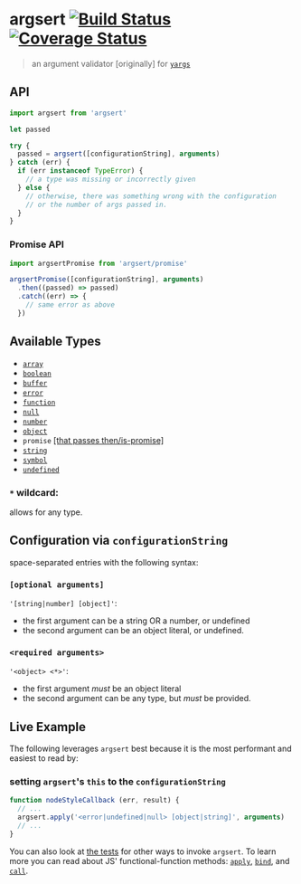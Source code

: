 # argsert [![Build Status](https://travis-ci.org/JaKXz/argsert.svg?branch=master)](https://travis-ci.org/JaKXz/argsert) [![Coverage Status](https://coveralls.io/repos/github/JaKXz/argsert/badge.svg?branch=master)](https://coveralls.io/github/JaKXz/argsert?branch=master)
> an argument validator [originally] for [`yargs`](https://github.com/yargs/yargs)

## API

```js
import argsert from 'argsert'

let passed

try {
  passed = argsert([configurationString], arguments)
} catch (err) {
  if (err instanceof TypeError) {
    // a type was missing or incorrectly given
  } else {
    // otherwise, there was something wrong with the configuration
    // or the number of args passed in.
  }
}
```

### Promise API

```js
import argsertPromise from 'argsert/promise'

argsertPromise([configurationString], arguments)
  .then((passed) => passed)
  .catch((err) => {
    // same error as above
  })
```

## Available Types

- [`array`](https://developer.mozilla.org/en-US/docs/Web/JavaScript/Reference/Global_Objects/Array)
- [`boolean`](https://developer.mozilla.org/en-US/docs/Web/JavaScript/Reference/Global_Objects/Boolean)
- [`buffer`](http://devdocs.io/node~4_lts/buffer#buffer_class_buffer)
- [`error`](https://developer.mozilla.org/en-US/docs/Web/JavaScript/Reference/Global_Objects/Error)
- [`function`](https://developer.mozilla.org/en-US/docs/Web/JavaScript/Reference/Global_Objects/Function)
- [`null`](https://developer.mozilla.org/en/docs/Web/JavaScript/Reference/Global_Objects/null)
- [`number`](https://developer.mozilla.org/en-US/docs/Web/JavaScript/Reference/Global_Objects/Number)
- [`object`](https://developer.mozilla.org/en-US/docs/Web/JavaScript/Reference/Global_Objects/Object)
- `promise` [[that passes then/is-promise]](https://github.com/then/is-promise/blob/ed0eaa4dec17597f0dae892a0472a9b7f459320d/index.js#L3-L5)
- [`string`](https://developer.mozilla.org/en-US/docs/Web/JavaScript/Reference/Global_Objects/String)
- [`symbol`](https://developer.mozilla.org/en/docs/Web/JavaScript/Reference/Global_Objects/undefined)
- [`undefined`](https://developer.mozilla.org/en/docs/Web/JavaScript/Reference/Global_Objects/undefined)

### `*` wildcard:

allows for any type.

## Configuration via `configurationString`

space-separated entries with the following syntax:

### `[optional arguments]`

`'[string|number] [object]'`:
- the first argument can be a string OR a number, or undefined
- the second argument can be an object literal, or undefined.

### `<required arguments>`

`'<object> <*>'`:
- the first argument *must* be an object literal
- the second argument can be any type, but *must* be provided.

## Live Example

The following leverages `argsert` best because it is the most performant and easiest to read by:

### setting `argsert`'s `this` to the `configurationString`

```js
function nodeStyleCallback (err, result) {
  // ...
  argsert.apply('<error|undefined|null> [object|string]', arguments)
  // ...
}
```

You can also look at [the tests](https://github.com/JaKXz/argsert/blob/master/test.js#L133) for other ways to invoke `argsert`.
To learn more you can read about JS' functional-function methods: [`apply`](https://developer.mozilla.org/en-US/docs/Web/JavaScript/Reference/Global_Objects/Function/apply), [`bind`](https://developer.mozilla.org/en-US/docs/Web/JavaScript/Reference/Global_Objects/Function/bind), and [`call`](https://developer.mozilla.org/en-US/docs/Web/JavaScript/Reference/Global_Objects/Function/call).
